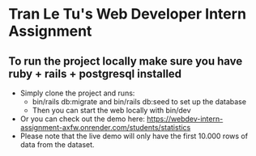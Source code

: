 # Tran Le Tu's Web Developer Intern Assignment

## To run the project locally make sure you have ruby + rails + postgresql installed
- Simply clone the project and runs:
    + bin/rails db:migrate and bin/rails db:seed to set up the database
    + Then you can start the web locally with bin/dev
- Or you can check out the demo here: https://webdev-intern-assignment-axfw.onrender.com/students/statistics
- Please note that the live demo will only have the first 10.000 rows of data from the dataset.